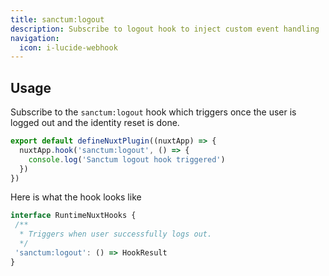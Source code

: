 ```yaml
---
title: sanctum:logout
description: Subscribe to logout hook to inject custom event handling
navigation:
  icon: i-lucide-webhook
---
```


## Usage

Subscribe to the `sanctum:logout` hook which triggers once the user is logged out and the identity reset is done.

```typescript [app/plugins/sanctum-listener.ts]
export default defineNuxtPlugin((nuxtApp) => {
  nuxtApp.hook('sanctum:logout', () => {
    console.log('Sanctum logout hook triggered')
  })
})
```

Here is what the hook looks like

```typescript
interface RuntimeNuxtHooks {
 /**
  * Triggers when user successfully logs out.
  */
 'sanctum:logout': () => HookResult
}
```


